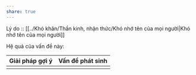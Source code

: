 ```yaml
---
share: true
---
```

Lý do :: [[../Khó khăn/Thần kinh, nhận thức/Khó nhớ tên của mọi người|Khó nhớ tên của mọi người]]

Hệ quả của vấn đề này:


| Giải pháp gợi ý | Vấn đề phát sinh |
| --------------- | ---------------- |
|                 |                  |